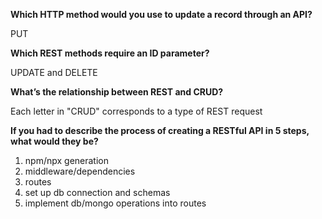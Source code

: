 **Which HTTP method would you use to update a record through an API?**

PUT

**Which REST methods require an ID parameter?**

UPDATE and DELETE

**What’s the relationship between REST and CRUD?**

Each letter in "CRUD" corresponds to a type of REST request

**If you had to describe the process of creating a RESTful API in 5 steps, what would they be?**

1. npm/npx generation
2. middleware/dependencies
3. routes
4. set up db connection and schemas
5. implement db/mongo operations into routes

